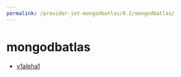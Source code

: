 ```yaml
---
permalink: /provider-jet-mongodbatlas/0.2/mongodbatlas/
---
```


# mongodbatlas



* [v1alpha1](v1alpha1/index.md)